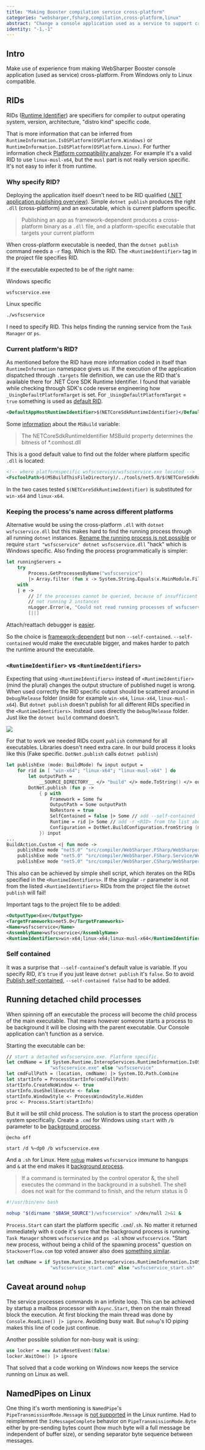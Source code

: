 ```yaml
---
title: "Making Booster compilation service cross-platform"
categories: "websharper,fsharp,compilation,cross-platform,linux"
abstract: "Change a console application used as a service to support cross-platform. RIDs. What they are good for. Executables across platforms. Detached child process. NamedPipe in Linux. IO behavior when using nohup."
identity: "-1,-1"
---
```


## Intro

Make use of experience from making WebSharper Booster console application (used as service) cross-platform. From Windows only to Linux compatible.

## RIDs

RIDs ([Runtime Identifier][runtime-identifier]) are specifiers for compiler to output operating system, version, architecture, "distro kind" specific code.

That is more information that can be inferred from `RuntimeInformation.IsOSPlatform(OSPlatform.Windows)` or `RuntimeInformation.IsOSPlatform(OSPlatform.Linux)`. For further information check [Platform compatibility analyzer][platform-compatibility-analyzer]. For example it's a valid RID to use `linux-musl-x64`, but the `musl` part is not really version specific. It's not easy to infer it from runtime.

### Why specify RID?

Deploying the application itself doesn't need to be RID qualified ([.NET application publishing overview][dotnet-application-publishing-overview]). Simple `dotnet publish` produces the right `.dll` (cross-platform) and an executable, which is current platform specific.

> Publishing an app as framework-dependent produces a cross-platform binary as a `.dll` file, and a platform-specific executable that targets your current platform

When cross-platform executable is needed, than the `dotnet publish` command needs a `-r` flag. Which is the RID. The `<RuntimeIdentifier>` tag in the project file specifies RID.

If the executable expected to be of the right name:

Windows specific
```shell
wsfscservice.exe
```

Linux specific
```bash
./wsfscservice
```

I need to specify RID. This helps finding the running service from the `Task Manager` or `ps`.

### Current platform's RID?

As mentioned before the RID have more information coded in itself than `RuntimeInformation` namespace gives us. If the execution of the application dispatched through `.targets` file definition, we can use the RID that's available there for .NET Core SDK Runtime Identifier. I found that variable while checking through SDK's code reverse engineering how `_UsingDefaultPlatformTarget` is set. For `_UsingDefaultPlatformTarget` = `true` something is used as [default RID][default-runtime-id].

```xml
<DefaultAppHostRuntimeIdentifier>$(NETCoreSdkRuntimeIdentifier)</DefaultAppHostRuntimeIdentifier>
```

Some [information][netcoresdkruntimeidentifier-information] about the `MSBuild` variable:

> The NETCoreSdkRuntimeIdentifier MSBuild property determines the bitness of *.comhost.dll

This is a good default value to find out the folder where platform specific `.dll` is located:

```xml
<!-- where platformspecific wsfscservice/wsfscservice.exe located -->
<FscToolPath>$(MSBuildThisFileDirectory)/../tools/net5.0/$(NETCoreSdkRuntimeIdentifier)/</FscToolPath>
```

In the two cases tested `$(NETCoreSdkRuntimeIdentifier)` is substituted for `win-x64` and `linux-x64`.

### Keeping the process's name across different platforms

Alternative would be using the cross-platform `.dll` with `dotnet wsfscservice.dll` but this makes hard to find the running process through all running `dotnet` instances. [Rename the running process is not possible][rename-the-running-process-is-not-possible] or require `start "wsfscservice" dotnet wsfscservice.dll` "hack" which is Windows specific. Also finding the process programmatically is simpler:

```fsharp
let runningServers =
    try
        Process.GetProcessesByName("wsfscservice")
        |> Array.filter (fun x -> System.String.Equals(x.MainModule.FileName, fileNameOfService, System.StringComparison.OrdinalIgnoreCase))
    with
    | e ->
        // If the processes cannot be queried, because of insufficient rights, the Mutex in service will handle
        // not running 2 instances
        nLogger.Error(e, "Could not read running processes of wsfscservice.")
        [||]
```

Attach/reattach debugger is [easier][reattach-debugger].

So the choice is [framework-dependent][framework-dependent] but non `--self-contained`. `--self-contained` would make the executable bigger, and makes harder to patch the runtime around the executable.

### `<RuntimeIdentifier>` vs `<RuntimeIdentifiers>`

Expecting that using `<RuntimeIdentifiers>` instead of `<RuntimeIdentifier>` (mind the plural) changes the output structure of published nuget is wrong. When used correctly the RID specific output should be scattered around in `Debug`/`Release` folder (inside for example `win-x64`, `linux-x64`, `linux-musl-x64`). But `dotnet publish` doesn't publish for all different RIDs specified in the `<RuntimeIdentifiers>`. Instead uses directly the `Debug`/`Release` folder. Just like the `dotnet build` command doesn't.

![](/assets/outputs.png)

For that to work we needed RIDs count `publish` command for all executables. Libraries doesn't need extra care. In our build process it looks like this (Fake specific. `DotNet.publish` calls `dotnet publish`)

```fsharp
let publishExe (mode: BuildMode) fw input output =
    for rid in [ "win-x64"; "linux-x64"; "linux-musl-x64" ] do
        let outputPath =
            __SOURCE_DIRECTORY__ </> "build" </> mode.ToString() </> output </> fw </> rid </> "deploy"
        DotNet.publish (fun p ->
            { p with
                Framework = Some fw
                OutputPath = Some outputPath
                NoRestore = true
                SelfContained = false |> Some // add --self-contained false
                Runtime = rid |> Some // add -r <RID> from the list above.
                Configuration = DotNet.BuildConfiguration.fromString (mode.ToString())
            }) input
...
BuildAction.Custom <| fun mode ->
    publishExe mode "net5.0" "src/compiler/WebSharper.FSharp/WebSharper.FSharp.fsproj" "FSharp"
    publishExe mode "net5.0" "src/compiler/WebSharper.FSharp.Service/WebSharper.FSharp.Service.fsproj" "FSharp"
    publishExe mode "net5.0" "src/compiler/WebSharper.CSharp/WebSharper.CSharp.fsproj" "CSharp"
```

This also can be achieved by simple shell script, which iterates on the RIDs specified in the `<RuntimeIdentifiers>`. If the singular `-r` parameter is not from the listed `<RuntimeIdentifiers>` RIDs from the project file the `dotnet publish` will fail!

Important tags to the project file to be added:

```xml
<OutputType>Exe</OutputType>
<TargetFrameworks>net5.0</TargetFrameworks>
<Name>wsfscservice</Name>
<AssemblyName>wsfscservice</AssemblyName>
<RuntimeIdentifiers>win-x64;linux-x64;linux-musl-x64</RuntimeIdentifiers>
```

### Self contained

It was a surprise that `--self-contained`'s default value is variable. If you specify RID, it's `true` if you just leave `dotnet publish` it's `false`. So to avoid [Publish self-contained][publish-self-contained], `--self-contained false` had to be added.


## Running detached child processes

When spinning off an executable the process will become the child process of the main executable. That means however someone starts a process to be background it will be closing with the parent executable. Our Console application can't function as a service.

Starting the executable can be:

```fsharp
// start a detached wsfscservice.exe. Platform specific.
let cmdName = if System.Runtime.InteropServices.RuntimeInformation.IsOSPlatform(System.Runtime.InteropServices.OSPlatform.Windows) then
                "wsfscservice.exe" else "wsfscservice"
let cmdFullPath = (location, cmdName) |> System.IO.Path.Combine
let startInfo = ProcessStartInfo(cmdFullPath)
startInfo.CreateNoWindow <- true
startInfo.UseShellExecute <- false
startInfo.WindowStyle <- ProcessWindowStyle.Hidden
proc <- Process.Start(startInfo)
```

But it will be still child process. The solution is to start the process operation system specifically. Create a `.cmd` for Windows using `start` with `/b` parameter to be [background process][windows-background]. 

```shell
@echo off

start /d %~dp0 /b wsfscservice.exe
```

And a `.sh` for Linux. Here [`nohup`][nohup] makes `wsfscservice` immune to hangups and `&` at the end makes it [background process][linux-background].

> If a command is terminated by the control operator &, the shell executes the command in the background in a subshell. The shell does not wait for the command to finish, and the return status is 0

```bash
#!/usr/bin/env bash

nohup "$(dirname "$BASH_SOURCE")/wsfscservice" >/dev/null 2>&1 &
```

`Process.Start` can start the platform specific `.cmd`/`.sh`. No matter it returned immediately with `0` code it's sure that the background process is running. `Task Manager` shows `wsfscservice` and `ps -al` show `wsfscservice`. "Start new process, without being a child of the spawning process" question on `Stackoverflow.com` top voted answer also does [something similar][so-use-stub-exe].

```fsharp
let cmdName = if System.Runtime.InteropServices.RuntimeInformation.IsOSPlatform(System.Runtime.InteropServices.OSPlatform.Windows) then
                "wsfscservice_start.cmd" else "wsfscservice_start.sh"
```

## Caveat around `nohup`

The service processes commands in an infinite loop. This can be achieved by startup a mailbox processor with `Async.Start`, then on the main thread block the execution. At first blocking the main thread was done by `Console.ReadLine() |> ignore`. Avoiding busy wait. But `nohup`'s IO piping makes this line of code just continue.

Another possible solution for non-busy wait is using:

```fsharp
use locker = new AutoResetEvent(false)
locker.WaitOne() |> ignore
```

That solved that a code working on Windows now keeps the service running on Linux as well.

## NamedPipes on Linux

One thing it's worth mentioning is `NamedPipe`'s `PipeTransmissionMode.Message` is [not supported][not-supported] in the Linux runtime. Had to reimplement the `IsMessageComplete` behavior on `PipeTransmissionMode.Byte` either by pre-sending bytes count (how much byte will a full message be independent of buffer size), or sending separator byte sequence between messages.

[not-supported]: <https://github.com/dotnet/runtime/blob/main/src/libraries/System.IO.Pipes/ref/System.IO.Pipes.cs#L145-L146>
[so-use-stub-exe]: <https://stackoverflow.com/a/8434682/1859959>
[linux-background]: <https://linux.die.net/man/1/bash>
[nohup]: <https://linux.die.net/man/1/nohup>
[windows-background]: <https://docs.microsoft.com/en-us/windows-server/administration/windows-commands/start>
[netcoresdkruntimeidentifier-information]: <https://docs.microsoft.com/en-us/dotnet/core/native-interop/expose-components-to-com>
[default-runtime-id]: <https://github.com/dotnet/sdk/blob/main/src/Tasks/Microsoft.NET.Build.Tasks/targets/Microsoft.NET.RuntimeIdentifierInference.targets>
[publish-self-contained]: <https://docs.microsoft.com/en-us/dotnet/core/deploying/#publish-self-contained>
[framework-dependent]: <https://docs.microsoft.com/en-us/dotnet/core/deploying/#publish-framework-dependent>
[reattach-debugger]: <https://github.com/dotnet/runtime/issues/2688#issuecomment-370030584>
[rename-the-running-process-is-not-possible]: <https://github.com/dotnet/runtime/issues/2688>
[dotnet-application-publishing-overview]: <https://docs.microsoft.com/en-us/dotnet/core/deploying/>
[platform-compatibility-analyzer]: <https://docs.microsoft.com/en-us/dotnet/standard/analyzers/platform-compat-analyzer>
[runtime-identifier]: <https://docs.microsoft.com/en-us/dotnet/core/rid-catalog>
